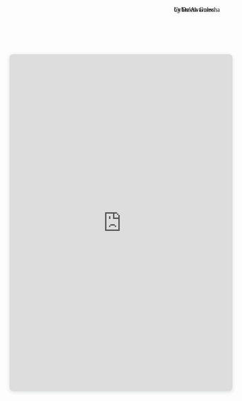 <!DOCTYPE html>
<html>
<head>
	<title>Poster on Cyber Awarness</title>
	<a href="https:&#x2F;&#x2F;www.canva.com&#x2F;design&#x2F;DAELOXL0tAA&#x2F;view?utm_content=DAELOXL0tAA&amp;utm_campaign=designshare&amp;utm_medium=embeds&amp;utm_source=link" target="_blank" rel="noopener"><p style="color: black; font-family: Andalus; position: absolute; left: 600px;">Cyber Awarness</p></a><a href="https://github.com/TechnoBoy101"><p style="position: absolute; left: 600px; top: 50px; color: black; font-family: Andalus">by Daksh Gulecha</p></a>
</head>
<body>
<div style="position: relative; width: 100%; height: 0; padding-top: 141.4286%;
 padding-bottom: 48px; box-shadow: 0 2px 8px 0 rgba(63,69,81,0.16); margin-top: 1.6em; margin-bottom: 0.9em; overflow: hidden;
 border-radius: 8px; will-change: transform; top: 100px;">
  <iframe style="position: absolute; width: 100%; height: 100%; top: 0; left: 0; border: none; padding: 0;margin: 0;"
    src="https:&#x2F;&#x2F;www.canva.com&#x2F;design&#x2F;DAELOXL0tAA&#x2F;view?embed">
  </iframe>
</div>
<a href="https:&#x2F;&#x2F;www.canva.com&#x2F;design&#x2F;DAELOXL0tAA&#x2F;view?utm_content=DAELOXL0tAA&amp;utm_campaign=designshare&amp;utm_medium=embeds&amp;utm_source=link" target="_blank" rel="noopener"><p style="color: black; font-family: Andalus;">Cyber Awarness</p></a> by Daksh Gulecha
</body>
</html>
